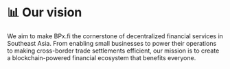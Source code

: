 # 📊 Our vision

We aim to make BPx.fi the cornerstone of decentralized financial services in Southeast Asia. From enabling small businesses to power their operations to making cross-border trade settlements efficient, our mission is to create a blockchain-powered financial ecosystem that benefits everyone.
